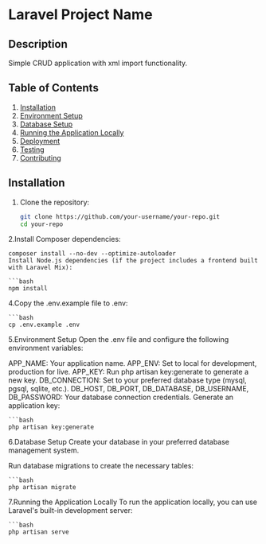 # Laravel Project Name

## Description
Simple CRUD application with xml import functionality.

## Table of Contents
1. [Installation](#installation)
2. [Environment Setup](#environment-setup)
3. [Database Setup](#database-setup)
4. [Running the Application Locally](#running-the-application-locally)
5. [Deployment](#deployment)
6. [Testing](#testing)
7. [Contributing](#contributing)

## Installation

1. Clone the repository:

    ```bash
   git clone https://github.com/your-username/your-repo.git
   cd your-repo

2.Install Composer dependencies:

    
    composer install --no-dev --optimize-autoloader
    Install Node.js dependencies (if the project includes a frontend built with Laravel Mix):

    ```bash
    npm install

4.Copy the .env.example file to .env:

    ```bash
    cp .env.example .env

5.Environment Setup
Open the .env file and configure the following environment variables:

APP_NAME: Your application name.
APP_ENV: Set to local for development, production for live.
APP_KEY: Run php artisan key:generate to generate a new key.
DB_CONNECTION: Set to your preferred database type (mysql, pgsql, sqlite, etc.).
DB_HOST, DB_PORT, DB_DATABASE, DB_USERNAME, DB_PASSWORD: Your database connection credentials.
Generate an application key:

    ```bash
    php artisan key:generate

6.Database Setup
Create your database in your preferred database management system.

Run database migrations to create the necessary tables:

    ```bash
    php artisan migrate

7.Running the Application Locally
To run the application locally, you can use Laravel's built-in development server:

    ```bash
    php artisan serve

